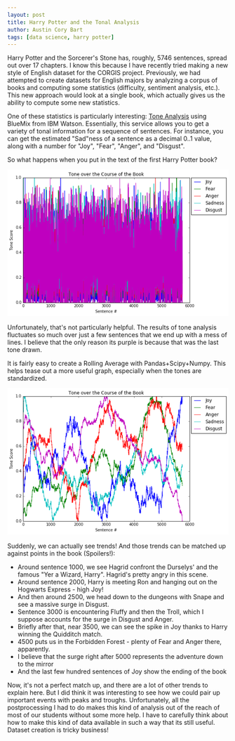 ```yaml
---
layout: post
title: Harry Potter and the Tonal Analysis
author: Austin Cory Bart
tags: [data science, harry potter]
---
```


Harry Potter and the Sorcerer's Stone has, roughly, 5746 sentences, spread out over 17 chapters. I know this because I have recently tried making a new style of English dataset for the CORGIS project. Previously, we had attempted to create datasets for English majors by analyzing a corpus of books and computing some statistics (difficulty, sentiment analysis, etc.). This new approach would look at a single book, which actually gives us the ability to compute some new statistics.

  

One of these statistics is particularly interesting: [Tone Analysis](https://tone-analyzer-demo.mybluemix.net/) using BlueMix from IBM Watson. Essentially, this service allows you to get a variety of tonal information for a sequence of sentences. For instance, you can get the estimated "Sad"ness of a sentence as a decimal 0..1 value, along with a number for "Joy", "Fear", "Anger", and "Disgust".

  

So what happens when you put in the text of the first Harry Potter book?

![Tonal Analysis without Rolling Average](/images/hp-tonal-without_rolling.png)

Unfortunately, that's not particularly helpful. The results of tone analysis fluctuates so much over just a few sentences that we end up with a mess of lines. I believe that the only reason its purple is because that was the last tone drawn.

  

It is fairly easy to create a Rolling Average with Pandas+Scipy+Numpy. This helps tease out a more useful graph, especially when the tones are standardized.

  

![Tonal Analysis with Rolling Average](/images/hp-tonal-rolling.png)

  

Suddenly, we can actually see trends! And those trends can be matched up against points in the book (Spoilers!):

*   Around sentence 1000, we see Hagrid confront the Durselys' and the famous "Yer a Wizard, Harry". Hagrid's pretty angry in this scene.
*   Around sentence 2000, Harry is meeting Ron and hanging out on the Hogwarts Express - high Joy!
*   And then around 2500, we head down to the dungeons with Snape and see a massive surge in Disgust.
*   Sentence 3000 is encountering Fluffy and then the Troll, which I suppose accounts for the surge in Disgust and Anger.
*   Briefly after that, near 3500, we can see the spike in Joy thanks to Harry winning the Quidditch match.
*   4500 puts us in the Forbidden Forest - plenty of Fear and Anger there, apparently.
*   I believe that the surge right after 5000 represents the adventure down to the mirror
*   And the last few hundred sentences of Joy show the ending of the book

Now, it's not a perfect match up, and there are a lot of other trends to explain here. But I did think it was interesting to see how we could pair up important events with peaks and troughs. Unfortunately, all the postprocessing I had to do makes this kind of analysis out of the reach of most of our students without some more help. I have to carefully think about how to make this kind of data available in such a way that its still useful. Dataset creation is tricky business!
